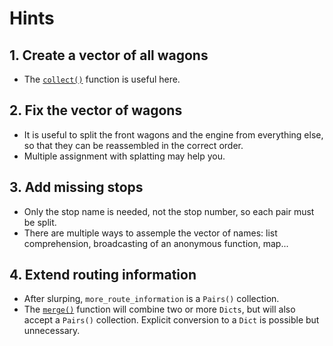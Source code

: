 # Hints

## 1. Create a vector of all wagons

- The [`collect()`][collect] function is useful here.

## 2. Fix the vector of wagons

- It is useful to split the front wagons and the engine from everything else, so that they can be reassembled in the correct order.
- Multiple assignment with splatting may help you.

## 3. Add missing stops

- Only the stop name is needed, not the stop number, so each pair must be split.
- There are multiple ways to assemple the vector of names: list comprehension, broadcasting of an anonymous function, map...

## 4. Extend routing information

- After slurping, `more_route_information` is a `Pairs()` collection.
- The [`merge()`][merge] function will combine two or more `Dicts`, but will also accept a `Pairs()` collection.
  Explicit conversion to a `Dict` is possible but unnecessary.


[collect]: https://docs.julialang.org/en/v1/base/collections/#Base.collect-Tuple{Any}
[merge]: https://docs.julialang.org/en/v1/base/collections/#Base.merge
